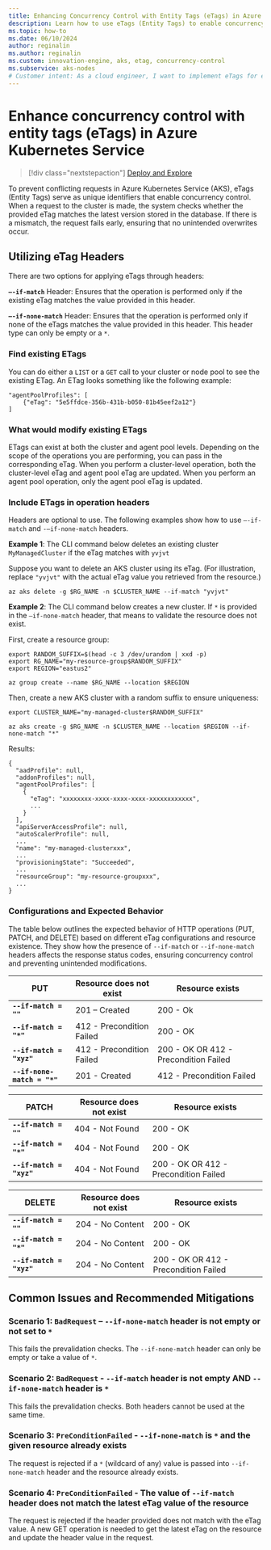 ```yaml
---
title: Enhancing Concurrency Control with Entity Tags (eTags) in Azure Kubernetes Service
description: Learn how to use eTags (Entity Tags) to enable concurrency control and avoid racing conditions or overwriting scenarios. 
ms.topic: how-to
ms.date: 06/10/2024
author: reginalin
ms.author: reginalin
ms.custom: innovation-engine, aks, etag, concurrency-control
ms.subservice: aks-nodes
# Customer intent: As a cloud engineer, I want to implement eTags for entity-level concurrency control in Azure Kubernetes Service, so that I can prevent conflicting requests and ensure data integrity during resource updates.
---
```


# Enhance concurrency control with entity tags (eTags) in Azure Kubernetes Service 

> [!div class="nextstepaction"]
> [Deploy and Explore](https://go.microsoft.com/fwlink/?linkid=2333258)

To prevent conflicting requests in Azure Kubernetes Service (AKS), eTags (Entity Tags) serve as unique identifiers that enable concurrency control. When a request to the cluster is made, the system checks whether the provided eTag matches the latest version stored in the database. If there is a mismatch, the request fails early, ensuring that no unintended overwrites occur.

## Utilizing eTag Headers

There are two options for applying eTags through headers:

**`–-if-match`** Header: Ensures that the operation is performed only if the existing eTag matches the value provided in this header.

**`–-if-none-match`** Header: Ensures that the operation is performed only if none of the eTags matches the value provided in this header. This header type can only be empty or a `*`. 

### Find existing ETags

You can do either a `LIST` or a `GET` call to your cluster or node pool to see the existing ETag. An ETag looks something like the following example:
```
"agentPoolProfiles": [
    {"eTag": "5e5ffdce-356b-431b-b050-81b45eef2a12"}
]
```

### What would modify existing ETags

ETags can exist at both the cluster and agent pool levels. Depending on the scope of the operations you are performing, you can pass in the corresponding eTag. When you perform a cluster-level operation, both the cluster-level eTag and agent pool eTag are updated. When you perform an agent pool operation, only the agent pool eTag is updated.

### Include ETags in operation headers

Headers are optional to use. The following examples show how to use `–-if-match` and `-–if-none-match` headers. 

**Example 1**: The CLI command below deletes an existing cluster `MyManagedCluster` if the eTag matches with `yvjvt`

Suppose you want to delete an AKS cluster using its eTag. (For illustration, replace `"yvjvt"` with the actual eTag value you retrieved from the resource.)

```shell
az aks delete -g $RG_NAME -n $CLUSTER_NAME --if-match "yvjvt"
```

**Example 2**: The CLI command below creates a new cluster. If `*` is provided in the `–if-none-match` header, that means to validate the resource does not exist.

First, create a resource group:

```azurecli
export RANDOM_SUFFIX=$(head -c 3 /dev/urandom | xxd -p)
export RG_NAME="my-resource-group$RANDOM_SUFFIX"
export REGION="eastus2"

az group create --name $RG_NAME --location $REGION 
```

Then, create a new AKS cluster with a random suffix to ensure uniqueness:

```azurecli
export CLUSTER_NAME="my-managed-cluster$RANDOM_SUFFIX"

az aks create -g $RG_NAME -n $CLUSTER_NAME --location $REGION --if-none-match "*"
```

Results: 

<!-- expected_similarity=0.3 --> 

```output
{
  "aadProfile": null,
  "addonProfiles": null,
  "agentPoolProfiles": [
    {
      "eTag": "xxxxxxxx-xxxx-xxxx-xxxx-xxxxxxxxxxxx",
      ...
    }
  ],
  "apiServerAccessProfile": null,
  "autoScalerProfile": null,
  ...
  "name": "my-managed-clusterxxx",
  ...
  "provisioningState": "Succeeded",
  ...
  "resourceGroup": "my-resource-groupxxx",
  ...
}
```

### Configurations and Expected Behavior

The table below outlines the expected behavior of HTTP operations (PUT, PATCH, and DELETE) based on different eTag configurations and resource existence. They show how the presence of `--if-match` or `--if-none-match` headers affects the response status codes, ensuring concurrency control and preventing unintended modifications.


**PUT** | **Resource does not exist** | **Resource exists**
--- | --- | ---
**`--if-match = ""`** | 201 – Created | 200 - Ok
**`--if-match = "*"`** | 412 - Precondition Failed | 200 - OK
**`--if-match = "xyz"`** | 412 - Precondition Failed | 200 - OK OR 412 - Precondition Failed
**`--if-none-match = "*"`** | 201 - Created | 412 - Precondition Failed


**PATCH** | **Resource does not exist** | **Resource exists**
--- | --- | ---
**`--if-match = ""`** | 404 - Not Found | 200 - OK
**`--if-match = "*"`** | 404 - Not Found | 200 - OK
**`--if-match = "xyz"`** | 404 - Not Found | 200 - OK OR 412 - Precondition Failed


**DELETE** | **Resource does not exist** | **Resource exists**
--- | --- | ---
**`--if-match = ""`** | 204 - No Content | 200 - OK
**`--if-match = "*"`** | 204 - No Content | 200 - OK
**`--if-match = "xyz"`** | 204 - No Content | 200 - OK OR 412 - Precondition Failed

## Common Issues and Recommended Mitigations

### **Scenario 1**: `BadRequest` – `--if-none-match` header is not empty or not set to `*`

This fails the prevalidation checks. The `--if-none-match` header can only be empty or take a value of `*`. 

### **Scenario 2**: `BadRequest`  - `--if-match` header is not empty AND `--if-none-match` header is  `*`

This fails the prevalidation checks. Both headers cannot be used at the same time. 

### **Scenario 3**: `PreConditionFailed` - `--if-none-match` is `*` and the given resource already exists

The request is rejected if a  `*` (wildcard of any) value is passed into `--if-none-match` header and the resource already exists. 

### **Scenario 4**: `PreConditionFailed`  - The value of `--if-match` header does not match the latest eTag value of the resource

The request is rejected if the header provided does not match with the eTag value. A new GET operation is needed to get the latest eTag on the resource and update the header value in the request. 